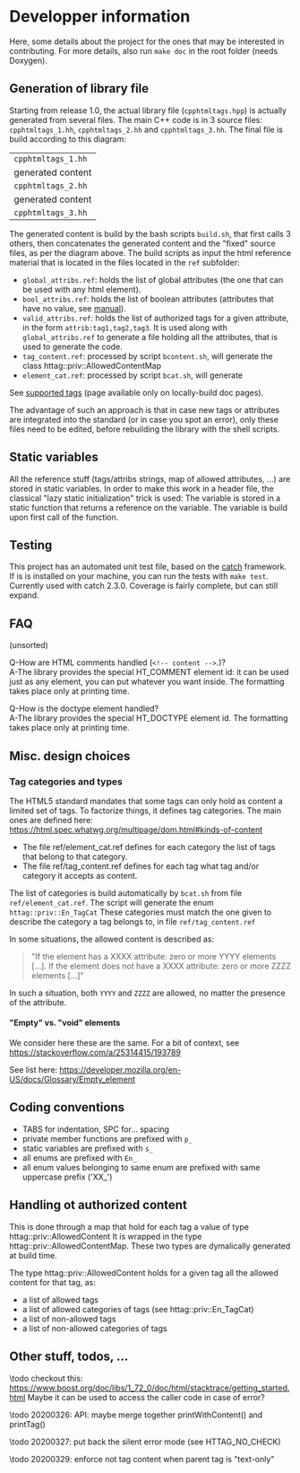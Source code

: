 # Developper information

Here, some details about the project for the ones that may be interested in contributing.
For more details, also run `make doc` in the root folder (needs Doxygen).

## Generation of library file

Starting from release 1.0, the actual library file (`cpphtmltags.hpp`) is actually generated from several files.
The main C++ code is in 3 source files: `cpphtmltags_1.hh`, `cpphtmltags_2.hh` and `cpphtmltags_3.hh`.
The final file is build according to this diagram:

<table>
<tr><td><code>cpphtmltags_1.hh</code></td></tr>
<tr><td>generated content</td></tr>
<tr><td><code>cpphtmltags_2.hh</code></td></tr>
<tr><td>generated content</td></tr>
<tr><td><code>cpphtmltags_3.hh</code></td></tr>
</table>

The generated content is build by the bash scripts `build.sh`, that first calls 3 others, then concatenates the generated content and the "fixed" source files, as per the diagram above.
The build scripts as input the html reference material that is located in the files located in the `ref` subfolder:
- `global_attribs.ref`:  holds the list of global attributes (the one that can be used with any html element).
- `bool_attribs.ref`: holds the list of boolean attributes (attributes that have no value, see [manual](manual.md#boolean-attributes)).
- `valid_attribs.ref`: holds the list of authorized tags for a given attribute, in the form `attrib:tag1,tag2,tag3`.
It is used along with `global_attribs.ref` to generate a file holding all the attributes, that is used to generate the code.
- `tag_content.ref`: processed by script `bcontent.sh`, will generate the class httag::priv::AllowedContentMap
- `element_cat.ref`: processed by script `bcat.sh`, will generate

See <a href="../supported.html">supported tags</a> (page available only on locally-build doc pages).

The advantage of such an approach is that in case new tags or attributes are integrated into the standard (or in case you spot an error), only these files need to be edited, before rebuilding the library with the shell scripts.


## Static variables

All the reference stuff (tags/attribs strings, map of allowed attributes, ...) are stored in static variables.
In order to make this work in a header file, the classical "lazy static initialization" trick is used:
The variable is stored in a static function that returns a reference on the variable.
The variable is build upon first call of the function.


## Testing

This project has an automated unit test file, based on the [catch](https://github.com/catchorg/Catch2/) framework.
If is is installed on your machine, you can run the tests with `make test`.
Currently used with catch 2.3.0.
Coverage is fairly complete, but can still expand.


## FAQ
(unsorted)

Q-How are HTML comments handled (`<!-- content -->`.)?<br>
A-The library provides the special HT_COMMENT element id: it can be used just as any element, you can put whatever you want inside.
The formatting takes place only at printing time.

Q-How is the doctype element handled?<br>
A-The library provides the special HT_DOCTYPE element id.
The formatting takes place only at printing time.

## Misc. design choices

### Tag categories and types

The HTML5 standard mandates that some tags can only hold as content a limited set of tags.
To factorize things, it defines tag categories.
The main ones are defined here:
https://html.spec.whatwg.org/multipage/dom.html#kinds-of-content

- The file ref/element_cat.ref defines for each category the list of tags that belong to that category.
- The file ref/tag_content.ref defines for each tag what tag and/or category it accepts as content.

The list of categories is build automatically by `bcat.sh` from file `ref/element_cat.ref`.
The script will generate the enum `httag::priv::En_TagCat`
These categories must match the one given to describe the category a tag belongs to, in file `ref/tag_content.ref`

In some situations, the allowed content is described as:
> "If the element has a XXXX attribute: zero or more YYYY elements [...]. If the element does not have a XXXX attribute:  zero or more ZZZZ elements [...]"

In such a situation, both `YYYY` and `ZZZZ` are allowed, no matter the presence of the attribute.




#### "Empty" vs. "void" elements

We consider here these are the same.
For a bit of context, see https://stackoverflow.com/a/25314415/193789

See list here: https://developer.mozilla.org/en-US/docs/Glossary/Empty_element


## Coding conventions

- TABS for indentation, SPC for... spacing
- private member functions are prefixed with `p_`
- static variables are prefixed with `s_`
- all enums are prefixed with `En_`
- all enum values belonging to same enum are prefixed with same uppercase prefix ('XX_')


## Handling ot authorized content

This is done through a map that hold for each tag a value of type httag::priv::AllowedContent
It is wrapped in the type httag::priv::AllowedContentMap.
These two types are dymalically generated at build time.

The type httag::priv::AllowedContent holds for a given tag all the allowed content for that tag, as:
- a list of allowed tags
- a list of allowed categories of tags (see httag::priv::En_TagCat)
- a list of non-allowed tags
- a list of non-allowed categories of tags



## Other stuff, todos, ...

\todo checkout this:
https://www.boost.org/doc/libs/1_72_0/doc/html/stacktrace/getting_started.html
Maybe it can be used to access the caller code in case of error?


\todo 20200326: API: maybe merge together printWithContent() and printTag()

\todo 20200327: put back the silent error mode (see HTTAG_NO_CHECK)

\todo 20200329: enforce not tag content when parent tag is "text-only"
